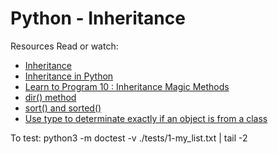 # Python - Inheritance

Resources
Read or watch:

- [Inheritance](https://docs.python.org/3/tutorial/classes.html#inheritance)
- [Inheritance in Python](https://hub.packtpub.com/inheritance-python/)
- [Learn to Program 10 : Inheritance Magic Methods](https://www.youtube.com/watch?v=d8kCdLCi6Lk&ab_channel=DerekBanas)
- [dir() method](https://realpython.com/lessons/dir-function/)
- [sort() and sorted()](https://realpython.com/python-sort/)
- [Use type to determinate exactly if an object is from a class](https://stackoverflow.com/questions/69542994/write-a-function-that-returns-true-if-the-object-is-exactly-an-instance-of-the-s)




To test:
python3 -m doctest -v ./tests/1-my_list.txt | tail -2